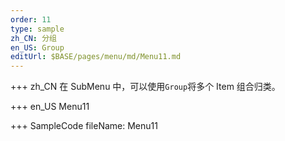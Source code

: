 ```yaml
---
order: 11
type: sample
zh_CN: 分组
en_US: Group
editUrl: $BASE/pages/menu/md/Menu11.md
---
```


+++ zh_CN
在 SubMenu 中，可以使用<Code>Group</Code>将多个 Item 组合归类。

+++ en_US
Menu11

+++ SampleCode
fileName: Menu11
